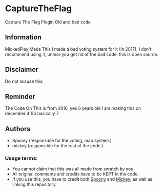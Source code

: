 # CaptureTheFlag
Capture The Flag Plugin Old and bad code

## Information
MickedPlay Made This I made a bad voting system for it (In 2017), I don't recommend using it, unless you get rid of the bad code, this is open source.

## Disclaimer
Do not misuse this.

## Reminder
The Code On This is from 2016, yes 6 years old I am making this on december 4 So basically 7  

## Authors
 * Spoony (responsible for the voting, map system.)
 * mickey (responsible for the rest of the code.)

### Usage terms:
  * You cannot claim that this was all made from scratch by you.
  * All original comments and credits have to be KEPT in the code.
  * If you use this, you have to credit both [Spoony](https://github.com/SpoonyTheGuy) and [Mickey](https://github.com/mickedplay), as well as linking this repository.
